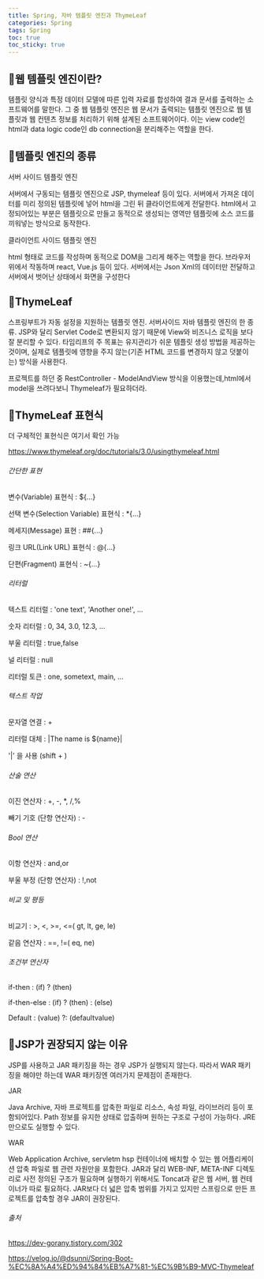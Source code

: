 ```yaml
---
title: Spring, 자바 템플릿 엔진과 ThymeLeaf
categories: Spring
tags: Spring
toc: true
toc_sticky: true
---
```


## 📌웹 템플릿 엔진이란?

템플릿 양식과 특정 데이터 모델에 따른 입력 자료를 합성하여 결과 문서를 출력하는 소프트웨어를 말한다. 그 중 웹 템플릿 엔진은 웹 문서가 출력되는 템플릿 엔진으로 웹 템플릿과 웹 컨텐츠 정보를 처리하기 위해 설계된 소프트웨어이다. 이는 view code인 html과 data logic code인 db connection을 분리해주는 역할을 한다. 

## 📌템플릿 엔진의 종류

서버 사이드 템플릿 엔진 

서버에서 구동되는 템플릿 엔진으로 JSP, thymeleaf 등이 있다. 서버에서 가져온 데이터를 미리 정의된 템플릿에 넣어 html을 그린 뒤 클라이언트에게 전달한다. html에서 고정되어있는 부분은 템플릿으로 만들고 동적으로 생성되는 영역만 템플릿에 소스 코드를 끼워넣는 방식으로 동작한다. 

클라이언트 사이드 템플릿 엔진

html 형태로 코드를 작성하며 동적으로 DOM을 그리게 해주는 역할을 한다. 브라우저 위에서 작동하며 react, Vue.js 등이 있다. 서버에서는 Json Xml의 데이터만 전달하고 서버에서 벗어난 상태에서 화면을 구성한다 

## 📌ThymeLeaf

스프링부트가 자동 설정을 지원하는 템플릿 엔진. 서버사이드 자바 템플릿 엔진의 한 종류. JSP와 달리 Servlet Code로 변환되지 않기 때문에 View와  비즈니스 로직을 보다 잘 분리할 수 있다. 타임리프의 주 목표는 유지관리가 쉬운 템플릿 생성 방법을 제공하는 것이며, 실제로 템플릿에 영향을 주지 않는(기존 HTML 코드를 변경하지 않고 덧붙이는) 방식을 사용한다.

프로젝트를 하던 중 RestController - ModelAndView 방식을 이용했는데,html에서 model을 쓰려다보니 Thymeleaf가 필요하더라.

## 📌ThymeLeaf 표현식

더 구체적인 표현식은 여기서 확인 가능

https://www.thymeleaf.org/doc/tutorials/3.0/usingthymeleaf.html

###### 간단한 표현

변수(Variable) 표현식                     : ${...}

선택 변수(Selection Variable) 표현식 : *{...}

메세지(Message) 표현                    : ##{...}

링크 URL(Link URL) 표현식              : @{...}

단편(Fragment) 표현식                   : ~{...}
 
###### 리터럴

텍스트 리터럴 : 'one text', 'Another one!', ...

숫자 리터럴 : 0, 34, 3.0, 12.3, ...

부울 리터럴 : true,false

널 리터럴 : null

리터럴 토큰 : one, sometext, main, ...


###### 텍스트 작업

문자열 연결 : +

리터럴 대체 : |The name is ${name}|

'|' 을 사용 (shift + \)
 
###### 산술 연산

이진 연산자 : +, -, *, /,%

빼기 기호 (단항 연산자) : -
 
###### Bool 연산

이항 연산자 : and,or

부울 부정 (단항 연산자) : !,not

###### 비교 및 평등

비교기 : >, <, >=, <=( gt, lt, ge, le)

같음 연산자 : ==, !=( eq, ne)
 
###### 조건부 연산자

if-then : (if) ? (then)

if-then-else : (if) ? (then) : (else)

Default : (value) ?: (defaultvalue)

## 📌JSP가 권장되지 않는 이유

JSP를 사용하고 JAR 패키징을 하는 경우 JSP가 실행되지 않는다. 따라서 WAR 패키징을 해야만 하는데 WAR 패키징엔 여러가지 문제점이 존재한다. 

JAR

Java Archive, 자바 프로젝트를 압축한 파일로 리소스, 속성 파일, 라이브러리 등이 포함되어있다. Path 정보를 유지한 상태로 압출하며 원하는 구조로 구성이 가능하다. JRE만으로도 실행할 수 있다.

WAR

Web Application Archive, servletm hsp 컨테이너에 배치할 수 있는 웹 어플리케이션 압축 파일로 웹 관련 자원만을 포함한다. JAR과 달리 WEB-INF, META-INF 디렉토리로 사전 정의된 구조가 필요하며 실행하기 위해서도 Toncat과 같은 웹 서버, 웹 컨테이너가 따로 필요하다. JAR보다 더 넓은 압축 범위를 가지고 있지만 스프링으로 만든 프로젝트를 압축할 경우 JAR이 권장된다. 

###### 출처

https://dev-gorany.tistory.com/302

https://velog.io/@dsunni/Spring-Boot-%EC%8A%A4%ED%94%84%EB%A7%81-%EC%9B%B9-MVC-Thymeleaf
